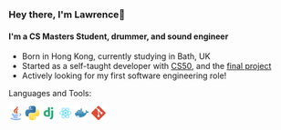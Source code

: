 ### Hey there, I'm Lawrence👋

#### I'm a CS Masters Student, drummer, and sound engineer

- Born in Hong Kong, currently studying in Bath, UK
- Started as a self-taught developer with [CS50](https://github.com/lawrencedrums/CS50x), and the [final project](https://github.com/lawrencedrums/lawrencedrums.github.io)
- Actively looking for my first software engineering role!

Languages and Tools:

<code><img height="25" src="https://github.com/lawrencedrums/lawrencedrums/blob/master/images/java.png?raw=true"></code>
<code><img height="25" src="https://github.com/lawrencedrums/lawrencedrums/blob/master/images/python.png?raw=true"></code>
<code><img height="25" src="https://github.com/lawrencedrums/lawrencedrums/blob/master/images/django.png?raw=true"></code>
<code><img height="25" src="https://github.com/lawrencedrums/lawrencedrums/blob/master/images/react.png?raw=true"></code>
<code><img height="25" src="https://github.com/lawrencedrums/lawrencedrums/blob/master/images/docker.png?raw=true"></code>
<code><img height="25" src="https://github.com/lawrencedrums/lawrencedrums/blob/master/images/git.png?raw=true"></code>

<!---
lawrencedrums/lawrencedrums is a ✨ special ✨ repository because its `README.md` (this file) appears on your GitHub profile.
You can click the Preview link to take a look at your changes.
--->
